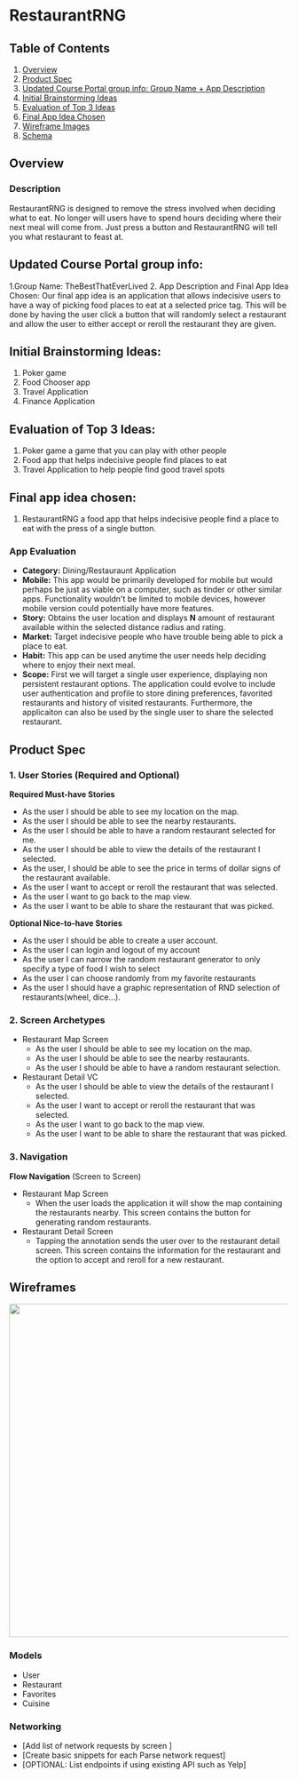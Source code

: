 # RestaurantRNG

## Table of Contents
1. [Overview](#Overview)
2. [Product Spec](#Product-Spec)
3. [Updated Course Portal group info: Group Name + App Description](#Updated-Course-Portal-group-info)
4. [Initial Brainstorming Ideas](#Initial-Brainstorming-Ideas)
5. [Evaluation of Top 3 Ideas](#Evaluation-of-Top-3-Ideas)
6. [Final App Idea Chosen](#Final-app-idea-chosen)
7. [Wireframe Images](#Wireframes)
8. [Schema](#Schema)

## Overview
### Description
RestaurantRNG is designed to remove the stress involved when deciding what to eat. No longer will users have to spend hours deciding where their next meal will come from.  Just press a button and RestaurantRNG will tell you what restaurant to feast at.

## Updated Course Portal group info:
1.Group Name: TheBestThatEverLived
2. App Description and Final App Idea Chosen:
Our final app idea is an application that allows indecisive users to have a way of picking food places to eat at a selected price tag. This will be done by having the user click a button that will randomly select a restaurant and allow the user to either accept or reroll the restaurant they are given. 

## Initial Brainstorming Ideas: 
1. Poker game
2. Food Chooser app
3. Travel Application
4. Finance Application

## Evaluation of Top 3 Ideas:
1. Poker game a game that you can play with other people
2. Food app that helps indecisive people find places to eat
3. Travel Application to help people find good travel spots

## Final app idea chosen:
1. RestaurantRNG a food app that helps indecisive people find a place to eat with the press of a single button.

### App Evaluation
- **Category:** Dining/Restauraunt Application
- **Mobile:** This app would be primarily developed for mobile but would perhaps be just as viable on a computer, such as tinder or other similar apps. Functionality wouldn't be limited to mobile devices, however mobile version could potentially have more features.
- **Story:** Obtains the user location and displays **N** amount of restaurant available within the selected distance radius and rating.
- **Market:** Target indecisive people who have trouble being able to pick a place to eat.
- **Habit:** This app can be used anytime the user needs help deciding where to enjoy their next meal.
- **Scope:** First we will target a single user experience, displaying non persistent restaurant options.  The application could evolve to include user authentication and profile to store dining preferences, favorited restaurants and history of visited restaurants.  Furthermore, the applicaiton can also be used by the single user to share the selected restaurant.

## Product Spec

### 1. User Stories (Required and Optional)

**Required Must-have Stories**

* As the user I should be able to see my  location on the map.
* As the user I should be able to see the nearby restaurants.
* As the user I should be able to have a random restaurant selected for me.
* As the user I should be able to view the details of the restaurant I selected.
* As the user, I should be able to see the price in terms of dollar signs of the restaurant available.
* As the user I want to accept or reroll the restaurant that was selected.
* As the user I want to go back to the map view.
* As the user I want to be able to share the restaurant that was picked.

**Optional Nice-to-have Stories**
* As the user I should be able to create a user account.
* As the user I can login and logout of my account
* As the user I can narrow the random restaurant generator to only specify a type of food I wish to select
* As the user I can choose randomly from my favorite restaurants
* As the user I should have a graphic representation of RND selection of restaurants(wheel, dice...).

### 2. Screen Archetypes

* Restaurant Map Screen
   * As the user I should be able to see my  location on the map.
   * As the user I should be able to see the nearby restaurants.
   * As the user I should be able to have a random restaurant selection.
* Restaurant Detail VC
   * As the user I should be able to view the details of the restaurant I selected.
   * As the user I want to accept or reroll the restaurant that was selected.
   * As the user I want to go back to the map view.
   * As the user I want to be able to share the restaurant that was picked.

### 3. Navigation

**Flow Navigation** (Screen to Screen)

* Restaurant Map Screen
   * When the user loads the application it will show the map containing the restaurants nearby. This screen contains the button for generating random restaurants.  
* Restaurant Detail Screen
   * Tapping the annotation sends the user over to the restaurant detail screen. This screen contains the information for the restaurant and the option to accept and reroll for a new restaurant.

## Wireframes
<img src="https://i.postimg.cc/TPjMY5hn/wireframe.jpg" width=600>

### Models
* User
* Restaurant
* Favorites
* Cuisine

### Networking
- [Add list of network requests by screen ]
- [Create basic snippets for each Parse network request]
- [OPTIONAL: List endpoints if using existing API such as Yelp]
